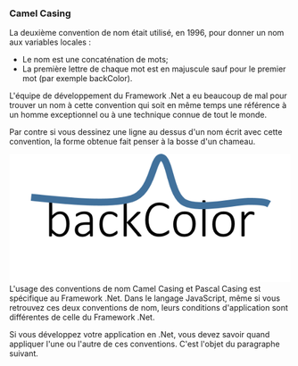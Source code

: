 ### Camel Casing


La deuxième convention de nom était utilisé, en 1996, pour donner un nom aux variables locales :

* Le nom est une concaténation de mots;
* La première lettre de chaque mot est en majuscule sauf pour le premier mot (par exemple backColor).

L'équipe de développement du Framework .Net a eu beaucoup de mal pour trouver un nom à cette convention qui soit en même temps une référence à un homme exceptionnel ou à une technique connue de tout le monde.

Par contre si vous dessinez une ligne au dessus d'un nom écrit avec cette convention, la forme obtenue fait penser à la bosse d'un chameau.

![](CamelCasing.png)
L'usage des conventions de nom Camel Casing et Pascal Casing est spécifique au Framework .Net. 
Dans le langage JavaScript, même si vous retrouvez ces deux conventions de nom, leurs conditions d'application sont différentes de celle du Framework .Net.

Si vous développez votre application en .Net, vous devez savoir quand appliquer l'une ou l'autre de ces conventions. C'est l'objet du paragraphe suivant.